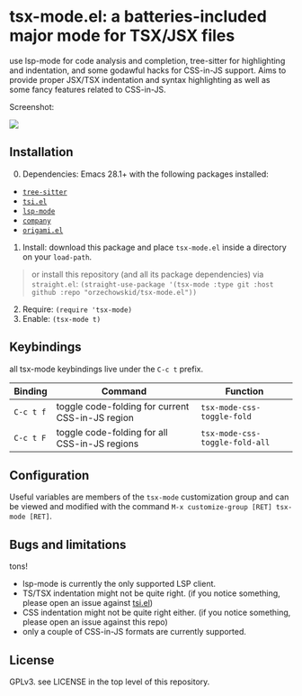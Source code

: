 # tsx-mode.el: a batteries-included major mode for TSX/JSX files

use lsp-mode for code analysis and completion, tree-sitter for highlighting and indentation, and some godawful hacks for CSS-in-JS support.  Aims to provide proper JSX/TSX indentation and syntax highlighting as well as some fancy features related to CSS-in-JS.

Screenshot:

![](https://repository-images.githubusercontent.com/461083728/1bc1d312-661c-40b9-abda-97c8e7f9e4b2)

## Installation

0. Dependencies:
Emacs 28.1+ with the following packages installed:
 - [`tree-sitter`](https://emacs-tree-sitter.github.io/installation/)
 - [`tsi.el`](https://github.com/orzechowskid/tsi.el)
 - [`lsp-mode`](https://github.com/emacs-lsp/lsp-mode)
 - [`company`](https://github.com/company-mode/company-mode)
 - [`origami.el`](https://github.com/gregsexton/origami.el)
1. Install: download this package and place `tsx-mode.el` inside a directory on your `load-path`.
  
> or install this repository (and all its package dependencies) via `straight.el`: `(straight-use-package '(tsx-mode :type git :host github :repo "orzechowskid/tsx-mode.el"))`
2. Require: `(require 'tsx-mode)`
3. Enable: `(tsx-mode t)`

## Keybindings

all tsx-mode keybindings live under the `C-c t` prefix.

| Binding   | Command                                          | Function                       |
| --        | --                                               | ---                            |
| `C-c t f` | toggle code-folding for current CSS-in-JS region | `tsx-mode-css-toggle-fold`     |
| `C-c t F` | toggle code-folding for all CSS-in-JS regions    | `tsx-mode-css-toggle-fold-all` |

## Configuration

Useful variables are members of the `tsx-mode` customization group and can be viewed and modified with the command `M-x customize-group [RET] tsx-mode [RET]`.

## Bugs and limitations

tons!

- lsp-mode is currently the only supported LSP client.
- TS/TSX indentation might not be quite right.  (if you notice something, please open an issue against [tsi.el](https://github.com/orzechowskid/tsi.el))
- CSS indentation might not be quite right either.  (if you notice something, please open an issue against this repo)
- only a couple of CSS-in-JS formats are currently supported.

## License

GPLv3.  see LICENSE in the top level of this repository.
